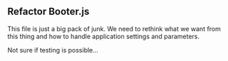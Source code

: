 ## Refactor Booter.js

This file is just a big pack of junk. We need to rethink what we want from this
thing and how to handle application settings and parameters.

Not sure if testing is possible...

